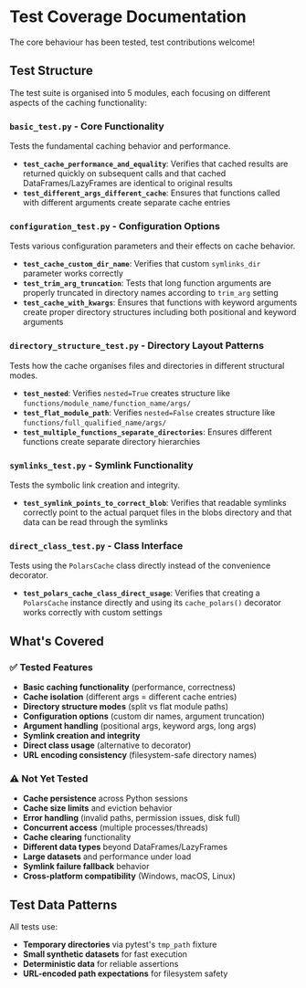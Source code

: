 # Test Coverage Documentation

The core behaviour has been tested, test contributions welcome!

## Test Structure

The test suite is organised into 5 modules, each focusing on different aspects of the caching functionality:

### `basic_test.py` - Core Functionality
Tests the fundamental caching behavior and performance.

- **`test_cache_performance_and_equality`**: Verifies that cached results are returned quickly on subsequent calls and that cached DataFrames/LazyFrames are identical to original results
- **`test_different_args_different_cache`**: Ensures that functions called with different arguments create separate cache entries

### `configuration_test.py` - Configuration Options
Tests various configuration parameters and their effects on cache behavior.

- **`test_cache_custom_dir_name`**: Verifies that custom `symlinks_dir` parameter works correctly
- **`test_trim_arg_truncation`**: Tests that long function arguments are properly truncated in directory names according to `trim_arg` setting
- **`test_cache_with_kwargs`**: Ensures that functions with keyword arguments create proper directory structures including both positional and keyword arguments

### `directory_structure_test.py` - Directory Layout Patterns
Tests how the cache organises files and directories in different structural modes.

- **`test_nested`**: Verifies `nested=True` creates structure like `functions/module_name/function_name/args/`
- **`test_flat_module_path`**: Verifies `nested=False` creates structure like `functions/full_qualified_name/args/`
- **`test_multiple_functions_separate_directories`**: Ensures different functions create separate directory hierarchies

### `symlinks_test.py` - Symlink Functionality
Tests the symbolic link creation and integrity.

- **`test_symlink_points_to_correct_blob`**: Verifies that readable symlinks correctly point to the actual parquet files in the blobs directory and that data can be read through the symlinks

### `direct_class_test.py` - Class Interface
Tests using the `PolarsCache` class directly instead of the convenience decorator.

- **`test_polars_cache_class_direct_usage`**: Verifies that creating a `PolarsCache` instance directly and using its `cache_polars()` decorator works correctly with custom settings

## What's Covered

### ✅ Tested Features

- **Basic caching functionality** (performance, correctness)
- **Cache isolation** (different args = different cache entries)
- **Directory structure modes** (split vs flat module paths)
- **Configuration options** (custom dir names, argument truncation)
- **Argument handling** (positional args, keyword args, long args)
- **Symlink creation and integrity**
- **Direct class usage** (alternative to decorator)
- **URL encoding consistency** (filesystem-safe directory names)

### ⚠️ Not Yet Tested

- **Cache persistence** across Python sessions
- **Cache size limits** and eviction behavior
- **Error handling** (invalid paths, permission issues, disk full)
- **Concurrent access** (multiple processes/threads)
- **Cache clearing** functionality
- **Different data types** beyond DataFrames/LazyFrames
- **Large datasets** and performance under load
- **Symlink failure fallback** behavior
- **Cross-platform compatibility** (Windows, macOS, Linux)

## Test Data Patterns

All tests use:
- **Temporary directories** via pytest's `tmp_path` fixture
- **Small synthetic datasets** for fast execution
- **Deterministic data** for reliable assertions
- **URL-encoded path expectations** for filesystem safety
